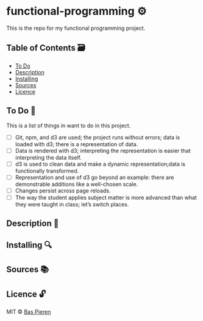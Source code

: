# functional-programming ⚙️

This is the repo for my functional programming project.

## Table of Contents 🗃
* [To Do](#to-do)
* [Description](#description)
* [Installing](#installing)
* [Sources](#sources)
* [Licence](#licence)

## To Do 📌
This is a list of things in want to do in this project.
- [ ] Git, npm, and d3 are used; the project runs without errors; data is loaded with d3; there is a representation of data.
- [ ] Data is rendered with d3; interpreting the representation is easier that interpreting the data itself.
- [ ] d3 is used to clean data and make a dynamic representation;data is functionally transformed.
- [ ] Representation and use of d3 go beyond an example: there are demonstrable additions like a well-chosen scale.
- [ ] Changes persist across page reloads.
- [ ] The way the student applies subject matter is more advanced than what they were taught in class; let’s switch places.

## Description 📝


## Installing 🔍


## Sources 📚


## Licence 🔓
MIT © [Bas Pieren](https://github.com/BasPieren)
